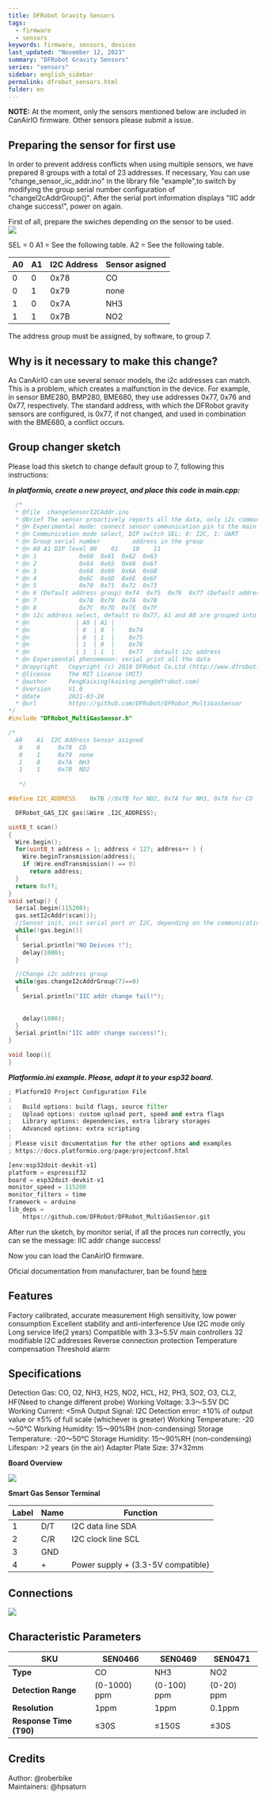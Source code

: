```yaml
---
title: DFRobot Gravity Sensors
tags:
  - firmware
  - sensors
keywords: firmware, sensors, devices
last_updated: "November 12, 2023"
summary: "DFRobot Gravity Sensors"
series: "sensors"
sidebar: english_sidebar
permalink: dfrobot_sensors.html
folder: en
---
```


**NOTE:** At the moment, only the sensors mentioned below are included in CanAirIO firmware. Other sensors please submit a issue.

## Preparing the sensor for first use

In order to prevent address conflicts when using multiple sensors, we have prepared 8 groups with a total of 23 addresses. If necessary, You can use "change_sensor_iic_addr.ino" in the library file "example",to switch by modifying the group serial number configuration of "changeI2cAddrGroup()". After the serial port information displays "IIC addr change success!", power on again.

First of all, prepare the swiches depending on the sensor to be used.  
![](https://docutopia.sustrato.red/uploads/1d5a080f-9daa-449f-8d7d-54dc59f3444c.png)

SEL = 0
A1 = See the following table.
A2 = See the following table.

| A0| A1|I2C Address|Sensor asigned|
| -------- | -------- |------|------|
|0|0| 0x78|CO|
|0|1| 0x79|none|
|1|0|0x7A |NH3|
|1|1|0x7B |NO2|

The address group must be assigned, by software, to group 7.

## Why is it necessary to make this change?

As CanAirIO can use several sensor models, the i2c addresses can match. This is a problem, which creates a malfunction in the device.
For example, in sensor BME280, BMP280, BME680, they use addresses 0x77, 0x76 and 0x77, respectively. The standard address, with which the DFRobot gravity sensors are configured, is 0x77, if not changed, and used in combination with the BME680, a conflict occurs.

## Group changer sketch

Please load this sketch to change default group to 7, following this instructions:

***In platformio, create a new proyect, and place this code in main.cpp:***

```cpp
  /*
  * @file  changeSensorI2CAddr.ino
  * @brief The sensor proactively reports all the data, only i2c communication can use this demo.
  * @n Experimental mode: connect sensor communication pin to the main controller and burn
  * @n Communication mode select, DIP switch SEL: 0: I2C, 1: UART
  * @n Group serial number         address in the group
  * @n A0 A1 DIP level 00    01    10    11
  * @n 1            0x60  0x61  0x62  0x63
  * @n 2            0x64  0x65  0x66  0x67
  * @n 3            0x68  0x69  0x6A  0x6B
  * @n 4            0x6C  0x6D  0x6E  0x6F
  * @n 5            0x70  0x71  0x72  0x73
  * @n 6 (Default address group) 0x74  0x75  0x76  0x77 (Default address)
  * @n 7            0x78  0x79  0x7A  0x7B
  * @n 8            0x7C  0x7D  0x7E  0x7F
  * @n i2c address select, default to 0x77, A1 and A0 are grouped into 4 I2C addresses.
  * @n             | A0 | A1 |
  * @n             | 0  | 0  |    0x74
  * @n             | 0  | 1  |    0x75
  * @n             | 1  | 0  |    0x76
  * @n             | 1  | 1  |    0x77   default i2c address   
  * @n Experimental phenomenon: serial print all the data
  * @copyright   Copyright (c) 2010 DFRobot Co.Ltd (http://www.dfrobot.com)
  * @license     The MIT License (MIT)
  * @author      PengKaixing(kaixing.peng@dfrobot.com)
  * @version     V1.0
  * @date        2021-03-28
  * @url         https://github.com/DFRobot/DFRobot_MultiGasSensor
*/
#include "DFRobot_MultiGasSensor.h"

/*
  A0	A1	I2C Address	Sensor asigned
   0	0	  0x78	CO
   0	1	  0x79	none
   1	0	  0x7A	NH3
   1	1	  0x7B	NO2
   
   */

#define I2C_ADDRESS    0x7B //0x7B for NO2, 0x7A for NH3, 0x78 for CO

  DFRobot_GAS_I2C gas(&Wire ,I2C_ADDRESS);

uint8_t scan()
{
  Wire.begin();
  for(uint8_t address = 1; address < 127; address++ ) {
    Wire.beginTransmission(address);
    if (Wire.endTransmission() == 0)
      return address;
  }
  return 0xff;
}
void setup() {
  Serial.begin(115200);
  gas.setI2cAddr(scan());
  //Sensor init, init serial port or I2C, depending on the communication mode currently used
  while(!gas.begin())
  {
    Serial.println("NO Deivces !");
    delay(1000);
  }

  //Change i2c address group
  while(gas.changeI2cAddrGroup(7)==0)
  {
    Serial.println("IIC addr change fail!");
    
    
    delay(1000);
  }  
  Serial.println("IIC addr change success!");
}

void loop(){
}
```

***Platformio.ini example. Please, adapt it to your esp32 board.***

```python
; PlatformIO Project Configuration File
;
;   Build options: build flags, source filter
;   Upload options: custom upload port, speed and extra flags
;   Library options: dependencies, extra library storages
;   Advanced options: extra scripting
;
; Please visit documentation for the other options and examples
; https://docs.platformio.org/page/projectconf.html

[env:esp32doit-devkit-v1]
platform = espressif32
board = esp32doit-devkit-v1
monitor_speed = 115200
monitor_filters = time
framework = arduino
lib_deps = 
    https://github.com/DFRobot/DFRobot_MultiGasSensor.git
```

After run the sketch, by monitor serial, if all the proces run correctly, you can se the message: IIC addr change success!  

Now you can load the CanAirIO firmware.  

Oficial documentation from manufacturer, ban be found [here](https://wiki.dfrobot.com/SKU_SEN0465toSEN0476_Gravity_Gas_Sensor_Calibrated_I2C_UART#target_0)

## Features

Factory calibrated, accurate measurement
High sensitivity, low power consumption
Excellent stability and anti-interference
Use I2C mode only
Long service life(2 years)
Compatible with 3.3~5.5V main controllers
32 modifiable I2C addresses
Reverse connection protection
Temperature compensation
Threshold alarm

## Specifications

Detection Gas: CO, O2, NH3, H2S, NO2, HCL, H2, PH3, SO2, O3, CL2, HF(Need to change different probe)
Working Voltage: 3.3～5.5V DC
Working Current: <5mA
Output Signal: I2C
Detection error: ±10% of output value or ±5% of full scale (whichever is greater)
Working Temperature: -20～50℃
Working Humidity: 15～90%RH (non-condensing)
Storage Temperature: -20～50℃
Storage Humidity: 15～90%RH (non-condensing)
Lifespan: >2 years (in the air)
Adapter Plate Size: 37×32mm

**Board Overview**

![](https://docutopia.sustrato.red/uploads/81df9bd4-0ec8-41cd-86d0-685cee7a55bd.png)

**Smart Gas Sensor Terminal**

| Label | Name | Function |
| -------- | -------- | -------- |
|1|	D/T|	I2C data line SDA |
|2|	C/R|	I2C clock line SCL|
|3|	GND||Ground|
|4|	+|	Power supply + (3.3-5V compatible)|

## Connections

![](https://docutopia.sustrato.red/uploads/f4979ad9-2898-4ec3-83e7-4dfd31c682a3.png)

## Characteristic Parameters

|SKU|SEN0466|SEN0469|SEN0471|
| -------- | -------- | -------- |--------|
|**Type**|CO|NH3|NO2|
|**Detection Range**|(0-1000) ppm|(0-100) ppm|(0-20) ppm|
|**Resolution**|1ppm|1ppm|0.1ppm|
|**Response Time (T90)**|≤30S|≤150S|≤30S|

## Credits

Author: @roberbike  
Maintainers: @hpsaturn  
